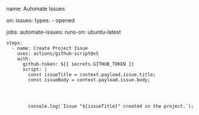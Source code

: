 name: Automate Issues

on:
  issues:
    types:
      - opened

jobs:
  automate-issues:
    runs-on: ubuntu-latest

    steps:
      - name: Create Project Issue
        uses: actions/github-script@v5
        with:
          github-token: ${{ secrets.GITHUB_TOKEN }}
          script: |
            const issueTitle = context.payload.issue.title;
            const issueBody = context.payload.issue.body;

          
        

            console.log(`Issue "${issueTitle}" created in the project.`);
